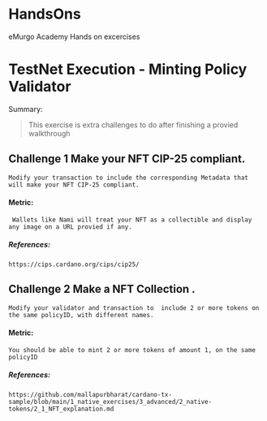 # HandsOns
eMurgo Academy Hands on excercises

# TestNet Execution - Minting Policy Validator

Summary:
> This exercise is extra challenges to do after finishing a provied walkthrough

## Challenge 1 Make your NFT CIP-25 compliant.
    
    Modify your transaction to include the corresponding Metadata that will make your NFT CIP-25 compliant.

#### Metric:
     Wallets like Nami will treat your NFT as a collectible and display any image on a URL provied if any.

##### References:
    https://cips.cardano.org/cips/cip25/


## Challenge 2 Make a NFT Collection .
    
    Modify your validator and transaction to  include 2 or more tokens on the same policyID, with different names. 

#### Metric:
    You should be able to mint 2 or more tokens of amount 1, on the same policyID

##### References:
    https://github.com/mallapurbharat/cardano-tx-sample/blob/main/1_native_exercises/3_advanced/2_native-tokens/2_1_NFT_explanation.md

    